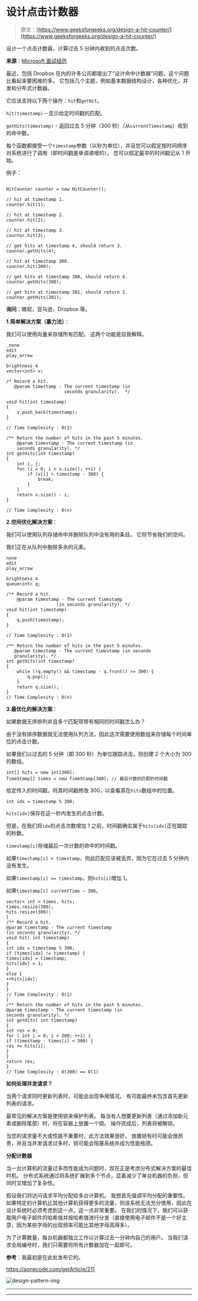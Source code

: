 # 设计点击计数器

> 原文：[https://www.geeksforgeeks.org/design-a-hit-counter/](https://www.geeksforgeeks.org/design-a-hit-counter/)

设计一个点击计数器，计算过去 5 分钟内收到的点击次数。

**来源**：[Microsoft 面试经历](https://www.geeksforgeeks.org/microsoft-interview-experience-set-109-2-years-experienced/)

最近，包括 Dropbox 在内的许多公司都提出了“设计命中计数器”问题，这个问题比看起来要困难的多。 它包括几个主题，例如基本数据结构设计，各种优化，并发和分布式计数器。

它应该支持以下两个操作：`hit`和`getHit`。

`hit(timestamp)` – 显示给定时间戳的匹配。

`getHits(timestamp)` - 返回过去 5 分钟（300 秒）（从`currentTimestamp`）收到的命中数。

每个函数都接受一个`timestamp`参数（以秒为单位），并且您可以假定按时间顺序对系统进行了调用（即时间戳是单调递增的）。 您可以假定最早的时间戳记从 1 开始。

例子：

```

HitCounter counter = new HitCounter();

// hit at timestamp 1.
counter.hit(1);

// hit at timestamp 2.
counter.hit(2);

// hit at timestamp 3.
counter.hit(3);

// get hits at timestamp 4, should return 3.
counter.getHits(4);

// hit at timestamp 300.
counter.hit(300);

// get hits at timestamp 300, should return 4.
counter.getHits(300);

// get hits at timestamp 301, should return 3.
counter.getHits(301);

```

**询问**：微软，亚马逊，Dropbox 等。

**1.简单解决方案（暴力法）**：

我们可以使用向量来存储所有匹配。 这两个功能是自我解释。

```
_none
edit
play_arrow

brightness_4
vector<int> v; 
  
/* Record a hit. 
   @param timestamp - The current timestamp (in  
                      seconds granularity).  */
  
void hit(int timestamp) 
{ 
    v.push_back(timestamp); 
} 
  
// Time Complexity : O(1) 
  
/** Return the number of hits in the past 5 minutes. 
    @param timestamp - The current timestamp (in 
    seconds granularity). */
int getHits(int timestamp) 
{ 
    int i, j; 
    for (i = 0; i < v.size(); ++i) { 
        if (v[i] > timestamp - 300) { 
            break; 
        } 
    } 
    return v.size() - i; 
} 
  
// Time Complexity : O(n) 
```

**2.空间优化解决方案**：

我们可以使用队列存储命中并删除队列中没有用的条目。 它将节省我们的空间。

我们正在从队列中删除多余的元素。

```
none
edit
play_arrow

brightness_4
queue<int> q; 
  
/** Record a hit. 
    @param timestamp - The current timestamp  
                   (in seconds granularity). */
void hit(int timestamp) 
{ 
    q.push(timestamp); 
} 
  
// Time Complexity : O(1) 
  
/** Return the number of hits in the past 5 minutes. 
   @param timestamp - The current timestamp (in seconds 
   granularity). */
int getHits(int timestamp) 
{ 
    while (!q.empty() && timestamp - q.front() >= 300) { 
        q.pop(); 
    } 
    return q.size(); 
} 
// Time Complexity : O(n) 
```

**3.最优化的解决方案**：

如果数据无序排列并且多个匹配项带有相同的时间戳怎么办？

由于没有排序数据就无法使用队列方法，因此这次需要使用数组来存储每个时间单位的点击计数。

如果我们以过去的 5 分钟（即 300 秒）为单位跟踪点击，则创建 2 个大小为 300 的数组。

```
int[] hits = new int[300];
TimeStamp[] times = new TimeStamp[300]; // 最后计数的匹配的时间戳
```

给定传入的时间戳，将其时间戳修改 300，以查看其在`hits`数组中的位置。

```
int idx = timestamp % 300; 
```

`hits[idx]`保存在这一秒内发生的点击计数。


但是，在我们将`idx`的点击次数增加 1 之前，时间戳确实属于`hits[idx]`正在跟踪的秒数。

`timestamp[i]`存储最后一次计数的命中的时间戳。

如果`timestamp[i] > timestamp`，则此匹配应该被丢弃，因为它在过去 5 分钟内没有发生。

如果`timestamp[i] == timestamp`，则`hits[i]`增加 1。

如果`timestamp[i] currentTime – 300`。

```
vector< int > times, hits;
times.resize(300);
hits.resize(300);
[
/** Record a hit.
@param timestamp - The current timestamp
(in seconds granularity). */
void hit( int timestamp)
{
int idx = timestamp % 300;
if (times[idx] != timestamp) {
times[idx] = timestamp;
hits[idx] = 1;
}
else {
++hits[idx];
}
}
// Time Complexity : O(1)
[
/** Return the number of hits in the past 5 minutes.
@param timestamp - The current timestamp (in
seconds granularity). */
int getHits( int timestamp)
{
int res = 0;
for ( int i = 0; i < 300; ++i) {
if (timestamp - times[i] < 300) {
res += hits[i];
}
}
return res;
}
// Time Complexity : O(300) == O(1)
```

**如何处理并发请求？**

当两个请求同时更新列表时，可能会出现争用情况。 有可能最终未包含首先更新列表的请求。

最常见的解决方案是使用锁来保护列表。 每当有人想要更新列表（通过添加新元素或删除尾部）时，将在容器上放置一个锁。 操作完成后，列表将被解锁。

当您的请求量不大或性能不重要时，此方法效果很好。 放置锁有时可能会很昂贵，并且当并发请求过多时，锁可能会阻塞系统并成为性能瓶颈。

**分配计数器**

当一台计算机的流量过多而性能成为问题时，现在正是考虑分布式解决方案的最佳时机。 分布式系统通过将系统扩展到多个节点，显着减少了单台机器的负担，但同时又增加了复杂性。

假设我们将访问请求平均分配给多台计算机。 我想首先强调平均分配的重要性。 如果特定的计算机比其他计算机获得更多的流量，则该系统无法充分使用，因此在设计系统时必须考虑到这一点，这一点非常重要。 在我们的情况下，我们可以获取用户电子邮件的哈希值并按哈希值进行分发（直接使用电子邮件不是一个好主意，因为某些字母的出现频率可能比其他字母高得多）。

为了计算数量，每台机器都独立工作以计算过去一分钟内自己的用户。 当我们请求全局编号时，我们只需要将所有计数器加在一起即可。

**参考**：我最初是在此处发布它的。

https://aonecode.com/getArticle/211

![design-pattern-img](https://practice.geeksforgeeks.org/courses/design-patterns-live?utm_source=geeksforgeeks&utm_medium=article&utm_campaign=gfg_article_ooddpl)

* * *

* * *



